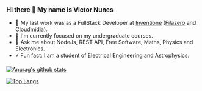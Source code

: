 ### Hi there 👋 My name is Victor Nunes

- 🔭 My last work was as a FullStack Developer at [Inventione](http://inventione.com.br/) ([Filazero](https://filazero.net/) and [Cloudmidia](https://cloudmidia.com/)).
- 🌱 I'm currently focused on my undergraduate courses.
- 💬 Ask me about NodeJs, REST API, Free Software, Maths, Physics and Electronics.
- ⚡ Fun fact: I am a student of Electrical Engineering and Astrophysics.

[![Anurag's github stats](https://github-readme-stats.vercel.app/api?username=VicSanNun)](https://github.com/anuraghazra/github-readme-stats)

[![Top Langs](https://github-readme-stats.vercel.app/api/top-langs/?username=VicSanNun&layout=compact)](https://github.com/anuraghazra/github-readme-stats)

<!--
**VicSanNun/VicSanNun** is a ✨ _special_ ✨ repository because its `README.md` (this file) appears on your GitHub profile.

Here are some ideas to get you started:

- 🔭 I’m currently working on ...
- 🌱 I’m currently learning ...
- 👯 I’m looking to collaborate on ...
- 🤔 I’m looking for help with ...
- 💬 Ask me about ...
- 📫 How to reach me: ...
- 😄 Pronouns: ...
- ⚡ Fun fact: ...
-->
